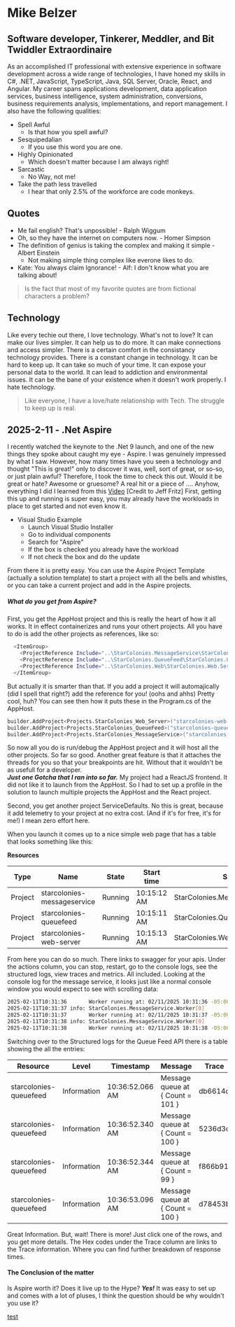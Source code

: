# Mike Belzer
## Software developer, Tinkerer, Meddler, and Bit Twiddler Extraordinaire

As an accomplished IT professional with extensive experience in software development across a wide range of technologies, I have honed my skills in C#, .NET, JavaScript, TypeScript, Java, SQL Server, Oracle, React, and Angular. My career spans applications development, data application services, business intelligence, system administration, conversions, business requirements analysis, implementations, and report management.
I also have the following qualities:
- Spell Awful 
    - Is that how you spell awful?
- Sesquipedalian 
    - If you use this word you are one.
- Highly Opinionated 
    - Which doesn't matter because I am always right! 
- Sarcastic 
    - No Way, not me!
- Take the path less travelled 
    - I hear that only 2.5% of the workforce are code monkeys.

## Quotes

- Me fail english?  That's unpossible! - Ralph Wiggum
- Oh, so they have the internet on computers now. - Homer Simpson
- The definition of genius is taking the complex and making it simple - Albert Einstein
    - Not making simple thing complex like everone likes to do. 
- Kate: You always claim Ignorance! - Alf: I don't know what you are talking about!
>Is the fact that most of my favorite quotes are from fictional characters a problem? 

## Technology
Like every techie out there, I love technology.  What's not to love? It can make our lives simpler.  It can help us to do more. It can make connections and access simpler.  There is a certain comfort in the consistancy technology provides. There is a constant change in technology. It can be hard to keep up. It can take so much of your time. It can expose your personal data to the world. It can lead to addiction and environmental issues. It can be the bane of your existence when it doesn't work properly. I hate technology.
> Like everyone, I have a love/hate relationship with Tech.
> The struggle to keep up is real.

## 2025-2-11 - .Net Aspire
I recently watched the keynote to the .Net 9 launch, and one of the new things they spoke about caught my eye - Aspire.  I was genuinely impressed by what I saw. However, how many times have you seen a technology and thought "This is great!" only to discover it was, well, sort of great, or so-so, or just plain awful? Therefore, I took the time to check this out. Would it be great or hate? Awesome or gruesome?  A real hit or a piece of ....  Anyhow, everything I did I learned from this [Video](https://www.youtube.com/watch?v=4ixWtXK7KzY) [Credit to Jeff Fritz]
First, getting this up and running is super easy, you may already have the workloads in place to get started and not even know it.
- Visual Studio Example
    - Launch Visual Studio Installer
    - Go to individual components
    - Search for "Aspire" 
    - If the box is checked you already have the workload
    - If not check the box and do the update

From there it is pretty easy.  You can use the Aspire Project Template (actually a solution template) to start a project with all the bells and whistles, or you can take a current project and add in the Aspire projects. 
##### What do you get from Aspire?
First, you get the AppHost project and this is really the heart of how it all works. It in effect containerizes and runs your othert projects.  All you have to do is add the other projects as references, like so:
```sh
  <ItemGroup>
    <ProjectReference Include="..\StarColonies.MessageService\StarColonies.MessageService.csproj" />
    <ProjectReference Include="..\StarColonies.QueueFeed\StarColonies.QueueFeed.csproj" />
    <ProjectReference Include="..\StarColonies.Web\StarColonies.Web.Server\StarColonies.Web.Server.csproj" />
  </ItemGroup>
```
But actually it is smarter than that.  If you add a project it will automajically (did I spell that right?) add the reference for you! (oohs and ahhs) Pretty cool, huh? 
You can see then how it puts these in the Program.cs of the AppHost.
```sh
builder.AddProject<Projects.StarColonies_Web_Server>("starcolonies-web-server");
builder.AddProject<Projects.StarColonies_QueueFeed>("starcolonies-queuefeed");
builder.AddProject<Projects.StarColonies_MessageService>("starcolonies-messageservice");
```
So now all you do is run/debug the AppHost project and it will host all the other projects. So far so good.  Another great feature is that it attaches the threads for you so that your breakpoints are hit. Without that it wouldn't be as usefull for a developer.   
***Just one Gotcha that I ran into so far.*** My project had a ReactJS frontend. It did not like it to launch from the AppHost.  So I had to set up a profile in the solution to launch multiple projects the AppHost and the React project.

Second, you get another project ServiceDefaults.  No this is great, because it add telemetry to your project at no extra cost. (And if it's for free, it's for me!) I mean zero effort here.

When you launch it comes up to a nice simple web page that has a table that looks something like this:

**Resources**

| Type | Name | State | Start time | Source | Endpoints | Actions |
| ------ | ------ | ------ | ------ | ------ | ------ | ------ | 
| Project | starcolonies-messageservice | Running | 10:15:12 AM | StarColonies.MessageService.csproj | | |
| Project | starcolonies-queuefeed | Running | 10:15:11 AM | StarColonies.QueueFeed.csproj | https://localhost:7015/swagger, http://localhost:5016/swagger | |
| Project | starcolonies-web-server | Running | 10:15:13 AM | StarColonies.Web.Server.csproj | https://localhost:7228/swagger, http://localhost:5125/swagger | |

From here you can do so much. There links to swagger for your apis.  Under the actions column, you can stop, restart, go to the console logs, see the structured logs, view traces and metrics.  All included. 
Looking at the console log for the message service, it looks just like a normal console window you would expect to see with scrolling data:
```sh
2025-02-11T10:31:36       Worker running at: 02/11/2025 10:31:36 -05:00 http://mars.jpl.nasa.gov/msl-raw-images/proj/msl/redops/ods/surface/sol/00127/opgs/edr/ncam/NLA_408775183EDR_D0051576NCAM00313M_.JPG
2025-02-11T10:31:37 info: StarColonies.MessageService.Worker[0]
2025-02-11T10:31:37       Worker running at: 02/11/2025 10:31:37 -05:00 http://mars.jpl.nasa.gov/msl-raw-images/proj/msl/redops/ods/surface/sol/00127/opgs/edr/ncam/NLA_408771669EDR_D0051566TRAV00035M_.JPG
2025-02-11T10:31:38 info: StarColonies.MessageService.Worker[0]
2025-02-11T10:31:38       Worker running at: 02/11/2025 10:31:38 -05:00 http://mars.jpl.nasa.gov/msl-raw-images/proj/msl/redops/ods/surface/sol/00127/opgs/edr/ncam/NLA_408771601EDR_D0051560TRAV00035M_.JPG
```
Switching over to the Structured logs for the Queue Feed API there is a table showing the all the entries:

| Resource | Level | Timestamp | Message | Trace | Actions |
|  ------ | ------ | ------ | ------ | ------ | ------ | 
| starcolonies-queuefeed | Information | 10:36:52.066 AM | Message queue at { Count = 101 } | db6614d | |
| starcolonies-queuefeed | Information | 10:36:52.340 AM | Message queue at { Count = 100 } | 5236d3c | |
| starcolonies-queuefeed | Information | 10:36:52.344 AM | Message queue at { Count = 99 } | f866b91 | |
| starcolonies-queuefeed | Information | 10:36:53.096 AM | Message queue at { Count = 100 } | d78453b | |

Great Information. But, wait!  There is more! Just click one of the rows, and you get more details.  The Hex codes under the Trace column are links to the Trace information. Where you can find further breakdown of response times.  
#### The Conclusion of the matter
Is Aspire worth it?  Does it live up to the Hype?  ***Yes!*** It was easy to set up and comes with a lot of pluses, I think the question should be why wouldn't you use it?  

[test](/Post_2025_02_11.md)
